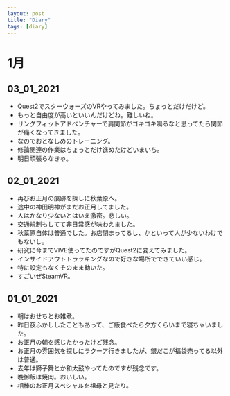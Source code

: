 ```yaml
---
layout: post
title: "Diary"
tags: [diary]
---
```


# 1月
## 03_01_2021
* Quest2でスターウォーズのVRやってみました。ちょっとだけだけど。
* もっと自由度が高いといいんだけどね。難しいね。
* リングフィットアドベンチャーで肩関節がゴキゴキ鳴るなと思ってたら関節が痛くなってきました。
* なのでおとなしめのトレーニング。
* 修論関連の作業はちょっとだけ進めたけどいまいち。
* 明日頑張らなきゃ。

## 02_01_2021
* 再びお正月の痕跡を探しに秋葉原へ。
* 途中の神田明神がまだお正月してました。
* 人はかなり少ないとはいえ激密。悲しい。
* 交通規制もしてて非日常感が味わえました。
* 秋葉原自体は普通でした。お店閉まってるし、かといって人が少ないわけでもないし。
* 研究に今までVIVE使ってたのですがQuest2に変えてみました。
* インサイドアウトトラッキングなので好きな場所でできていい感じ。
* 特に設定もなくそのまま動いた。
* すごいぜSteamVR。

## 01_01_2021
* 朝はおせちとお雑煮。
* 昨日夜ふかししたこともあって、ご飯食べたら夕方くらいまで寝ちゃいました。
* お正月の朝を感じたかったけど残念。
* お正月の雰囲気を探しにラクーア行きましたが、銀だこが福袋売ってる以外は普通。
* 去年は獅子舞とか和太鼓やってたのですが残念です。
* 晩御飯は焼肉。おいしい。
* 相棒のお正月スペシャルを祖母と見たり。
